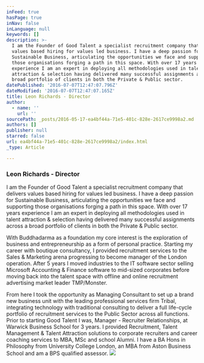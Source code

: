 ```yaml
---
inFeed: true
hasPage: true
inNav: false
inLanguage: null
keywords: []
description: >-
  I am the Founder of Good Talent a specialist recruitment company that delivers
  values based hiring for values led business. I have a deep passion for
  Sustainable Business, articulating the opportunities we face and supporting
  those organisations forging a path in this space. With over 17 years
  experience I am an expert in deploying all methodologies used in talent
  attraction & selection having delivered many successful assignments across a
  broad portfolio of clients in both the Private & Public sector. 
datePublished: '2016-07-07T12:47:07.796Z'
dateModified: '2016-07-07T12:47:07.165Z'
title: Leon Richards - Director
author:
  - name: ''
    url: ''
sourcePath: _posts/2016-05-17-ea4bf44a-71e5-401c-828e-2617ce9998a2.md
authors: []
publisher: null
starred: false
url: ea4bf44a-71e5-401c-828e-2617ce9998a2/index.html
_type: Article

---
```

### Leon Richards - Director

I am the Founder of Good Talent a specialist recruitment company that delivers values based hiring for values led business. I have a deep passion for Sustainable Business, articulating the opportunities we face and supporting those organisations forging a path in this space. With over 17 years experience I am an expert in deploying all methodologies used in talent attraction & selection having delivered many successful assignments across a broad portfolio of clients in both the Private & Public sector. 

With Buddhadarma as a foundation my core interest is the exploration of business and entrepreneurship as a form of personal practice. Starting my career with boutique consultancy, I provided recruitment services to the Sales & Marketing arena progressing to become manager of the London operation. After 5 years I moved industries to the IT software sector selling Microsoft Accounting & Finance software to mid-sized corporates before moving back into the talent space with offline and online recruitment advertising market leader TMP/Monster. 

From here I took the opportunity as Managing Consultant to set up a brand new business unit with the leading professional services firm Tribal, integrating technology with traditional consulting to deliver a full life-cycle portfolio of recruitment services to the Public Sector across all functions. Prior to starting Good Talent I was, Manager - Recruiter Relationships, at Warwick Business School for 3 years. I provided Recruitment, Talent Management & Talent Attraction solutions to corporate recruiters and career coaching services to MBA, MSc and school Alumni. I have a BA Hons in Philosophy from University College London, an MBA from Aston Business School and am a BPS qualified assessor.
![](https://the-grid-user-content.s3-us-west-2.amazonaws.com/9a4320dc-55a2-4ed2-89f2-d8b151f5ed4c.jpg)